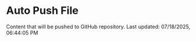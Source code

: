 # Auto Push File

Content that will be pushed to GitHub repository.
Last updated: 07/18/2025, 06:44:05 PM